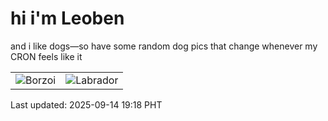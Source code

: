 # hi i'm Leoben

and i like dogs—so have some random dog pics that change whenever my CRON feels like it

|  |  |
|--------|----------|
| ![Borzoi](https://random-dog-vercel.vercel.app/api/random-borzoi?v=1757848735) | ![Labrador](https://random-dog-vercel.vercel.app/api/random-labrador?v=1757848735) |

Last updated: 2025-09-14 19:18 PHT
